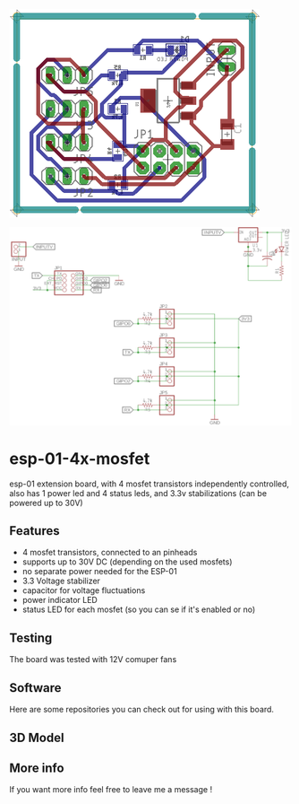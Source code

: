 
![board image](https://github.com/rsergiu2003/esp-01-4x-sensors-ports/raw/master/board.png)

![sketch image](https://github.com/rsergiu2003/esp-01-4x-sensors-ports/raw/master/sketch.png)

# esp-01-4x-mosfet
esp-01 extension board, with 4 mosfet transistors independently controlled, also has 1 power led and 4 status leds, and 3.3v stabilizations (can be powered up to 30V)

## Features
  - 4 mosfet transistors, connected to an pinheads
  - supports up to 30V DC (depending on the used mosfets)
  - no separate power needed for the ESP-01
  - 3.3 Voltage stabilizer
  - capacitor for voltage fluctuations
  - power indicator LED
  - status LED for each mosfet (so you can se if it's enabled or no)
  
## Testing
The board was tested with 12V comuper fans

## Software
Here are some repositories you can check out for using with this board.

## 3D Model

## More info
If you want more info feel free to leave me a message !
